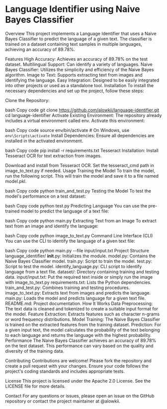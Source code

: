 # Language Identifier using Naive Bayes Classifier

Overview
This project implements a Language Identifier that uses a Naive Bayes Classifier to predict the language of a given text. The classifier is trained on a dataset containing text samples in multiple languages, achieving an accuracy of 89.78%.

Features
High Accuracy: Achieves an accuracy of 89.78% on the test dataset.
Multilingual Support: Can identify a variety of languages.
Naive Bayes Classifier: Utilizes the simplicity and efficiency of the Naive Bayes algorithm.
Image to Text: Supports extracting text from images and identifying the language.
Easy Integration: Designed to be easily integrated into other projects or used as a standalone tool.
Installation
To install the necessary dependencies and set up the project, follow these steps:

Clone the Repository:

bash
Copy code
git clone https://github.com/alowkii/language-identifier.git
cd language-identifier
Activate Existing Environment:
The repository already includes a virtual environment called env. Activate this environment:

bash
Copy code
source env/bin/activate # On Windows, use `env\Scripts\activate`
Install Dependencies:
Ensure all dependencies are installed in the activated environment.

bash
Copy code
pip install -r requirements.txt
Tesseract Installation:
Install Tesseract OCR for text extraction from images.

Download and install from Tesseract OCR.
Set the tesseract_cmd path in image_to_text.py if needed.
Usage
Training the Model
To train the model, run the following script. This will train the model and save it to a file named model.pkl.

bash
Copy code
python train_and_test.py
Testing the Model
To test the model's performance on a test dataset:

bash
Copy code
python test.py
Predicting Language
You can use the pre-trained model to predict the language of a text file:

bash
Copy code
python main.py
Extracting Text from an Image
To extract text from an image and identify the language:

bash
Copy code
python image_to_text.py
Command Line Interface (CLI)
You can use the CLI to identify the language of a given text file:

bash
Copy code
python main.py --file input/input.txt
Project Structure
language_identifier/
**init**.py: Initializes the module.
model.py: Contains the Naive Bayes Classifier model.
train.py: Script to train the model.
test.py: Script to test the model.
identify_language.py: CLI script to identify language from a text file.
dataset/: Directory containing training and testing data.
input/input.txt: Put the required text inside or simply run the image with image_to_text.py
requirements.txt: Lists the Python dependencies.
train_and_test.py: Combines training and testing procedures.
image_to_text.py: Extracts text from images and predicts the language.
main.py: Loads the model and predicts language for a given text file.
README.md: Project documentation.
How It Works
Data Preprocessing: The text data is cleaned and tokenized to create a suitable input format for the model.
Feature Extraction: Extracts features such as character n-grams or word frequency distributions.
Model Training: The Naive Bayes Classifier is trained on the extracted features from the training dataset.
Prediction: For a given input text, the model calculates the probability of the text belonging to each language and returns the language with the highest probability.
Performance
The Naive Bayes Classifier achieves an accuracy of 89.78% on the test dataset. This performance can vary based on the quality and diversity of the training data.

Contributing
Contributions are welcome! Please fork the repository and create a pull request with your changes. Ensure your code follows the project's coding standards and includes appropriate tests.

License
This project is licensed under the Apache 2.0 License. See the LICENSE file for more details.

Contact
For any questions or issues, please open an issue on the GitHub repository or contact the project maintainer at @alowkii.
